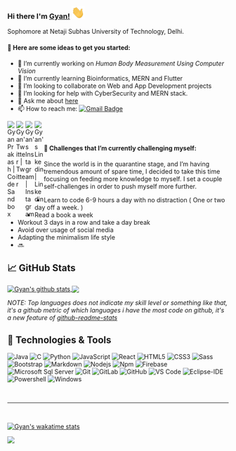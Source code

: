 ### Hi there I'm [Gyan!]()  <img src="https://raw.githubusercontent.com/ABSphreak/ABSphreak/master/gifs/Hi.gif" width="30px"></h3>
Sophomore at Netaji Subhas University of Technology, Delhi.

<!---
**gyanprakash0221/gyanprakash0221** is a ✨ _special_ ✨ repository because its `README.md` (this file) appears on your GitHub profile.
-->

#### 🤔 Here are some ideas to get you started:

- 🔭 I’m currently working on *Human Body Measurement Using Computer Vision*
- 🌱 I’m currently learning Bioinformatics, MERN and Flutter
- 👯 I’m looking to collaborate on Web and App Development projects
- 🤔 I’m looking for help with CyberSecurity and MERN stack.
- 💬 Ask me about [here](https://github.com/gyanprakash0221/gyanprakash0221/issues)
- 📫 How to reach me: [![Gmail Badge](https://img.shields.io/badge/-gyanprakash.tech@gmail.com-c14438?style=flat-square&logo=Gmail&logoColor=white&link=mailto:gyanprakash.tech@gmail.com)](mailto:gyanprakash.tech@gmail.com)

<a href="https://codesandbox.io/u/gyanprakash0221">
  <img align="left" alt="Gyan Prakash | CodeSandbox" width="20px" src="https://raw.githubusercontent.com/gyanprakash0221/gyanprakash0221/master/assets/codesandbox.svg" />
</a>
<a href="https://twitter.com/TarunKsingh2102">
  <img align="left" alt="Gyan' Twitter | Twitter" width="21px" src="https://raw.githubusercontent.com/gyanprakash0221/gyanprakash0221/master/assets/twitter.svg" />
</a>
<a href="https://instagram.com/tarunksingh_21">
  <img align="left" alt="Gyan's Instagram | Instagram" width="21px" src="https://raw.githubusercontent.com/gyanprakash0221/gyanprakash0221/master/assets/instagram.svg" />
</a>
<a href="https://www.linkedin.com/in/gyanprakash-/">
  <img align="left" alt="Gyan's Linkedin | Linkedin" width="21px" src="https://raw.githubusercontent.com/gyanprakash0221/gyanprakash0221/master/assets/linkedin.svg" />
</a>
<br />
<br />

#### 🌱 Challenges that I’m currently challenging myself:
Since the world is in the quarantine stage, and I’m having tremendous amount of spare time, I decided to take this time focusing on feeding more knowledge to myself. I set a couple self-challenges in order to push myself more further. 

* Learn to code 6-9 hours a day with no distraction ( One or two day off a week. ) 
* Read a book a week
* Workout 3 days in a row and take a day break 
* Avoid over usage of social media
* Adapting the minimalism life style
* 🔜


## &#x1f4c8; GitHub Stats

<a href="https://github.com/gyanprakash0221/github-readme-stats">
  <img align="center" src="https://github-readme-stats.vercel.app/api?username=gyanprakash0221&show_icons=true&include_all_commits=true&theme=material-palenight" alt="Gyan's github stats" />
</a>
<a href="https://github.com/gyanprakash0221/github-readme-stats">
  <img align="center" src="https://github-readme-stats.vercel.app/api/top-langs/?username=gyanprakash0221&layout=compact&theme=material-palenight" />
</a>

*NOTE: Top languages does not indicate my skill level or something like that, it's a github metric of which languages i have the most code on github, it's a new feature of [github-readme-stats](https://github.com/gyanprakash0221/github-readme-stats)*

## 🔧 Technologies & Tools

![Java](http://img.shields.io/badge/-Java-5B4638?style=flat-square&logo=java&logoColor=ffffff)
![C](http://img.shields.io/badge/-C-A8B9CC?style=flat-square&logo=c&logoColor=ffffff)
![Python](http://img.shields.io/badge/-Python-3776AB?style=flat-square&logo=python&logoColor=ffffff)
![JavaScript](https://img.shields.io/badge/-JavaScript-%23F7DF1C?style=flat-square&logo=javascript&logoColor=000000&labelColor=%23F7DF1C&color=%23FFCE5A)
![React](https://img.shields.io/badge/-React-61DAFB?style=flat-square&logo=react&logoColor=ffffff)
![HTML5](https://img.shields.io/badge/-HTML5-%23E44D27?style=flat-square&logo=html5&logoColor=ffffff)
![CSS3](https://img.shields.io/badge/-CSS3-%231572B6?style=flat-square&logo=css3)
![Sass](https://img.shields.io/badge/-Sass-%23CC6699?style=flat-square&logo=sass&logoColor=ffffff)
![Bootstrap](https://img.shields.io/badge/-Bootstrap-563D7C?style=flat-square&logo=Bootstrap)
![Markdown](https://img.shields.io/badge/-Markdown-000000?style=flat-square&logo=markdown)
![Nodejs](https://img.shields.io/badge/-Nodejs-339933?style=flat-square&logo=Node.js&logoColor=ffffff)
![Npm](https://img.shields.io/badge/-npm-CB3837?style=flat-square&logo=npm)
![Firebase](https://img.shields.io/badge/-Firebase-FFCA28?style=flat-square&logo=firebase&logoColor=ffffff)
![Microsoft Sql Server](https://img.shields.io/badge/-Sql%20Server-CC2927?style=flat-square&logo=microsoft-sql-server&logoColor=ffffff)
![Git](https://img.shields.io/badge/-Git-%23F05032?style=flat-square&logo=git&logoColor=%23ffffff)
![GitLab](https://img.shields.io/badge/-GitLab-FCA121?style=flat-square&logo=gitlab)
![GitHub](https://img.shields.io/badge/-GitHub-181717?style=flat-square&logo=github)
![VS Code](http://img.shields.io/badge/-VS%20Code-007ACC?style=flat-square&logo=visual-studio-code&logoColor=ffffff)
![Eclipse-IDE](http://img.shields.io/badge/-Eclipse-2C2255?style=flat-square&logo=eclipse&logoColor=ffffff)
![Powershell](http://img.shields.io/badge/-Powershell-5391FE?style=flat-square&logo=powershell&logoColor=ffffff)
![Windows](http://img.shields.io/badge/-Windows-0078D6?style=flat-square&logo=windows&logoColor=ffffff)

<br/>

---

<br/>

[![Gyan's wakatime stats](https://github-readme-stats.vercel.app/api/wakatime?username=gyanprakash0221)](https://github.com/gyanprakash0221/github-readme-stats)

<!-- Actual text 
You can find me on [![Twitter][1.2]][1], or on [![LinkedIn][3.2]][3].
-->

<!-- Icons 

[1.2]: http://i.imgur.com/wWzX9uB.png (twitter icon without padding)
[2.2]: https://raw.githubusercontent.com/gyanprakash0221/gyanprakash0221/master/linkedin.svg (LinkedIn icon without padding)
-->
<!-- Links to your social media accounts

[1]: https://twitter.com/TarunKsingh2102
[2]: https://www.linkedin.com/in/gyanprakash-/
 -->

![](https://komarev.com/ghpvc/?username=gyanprakash0221&color=blue)
